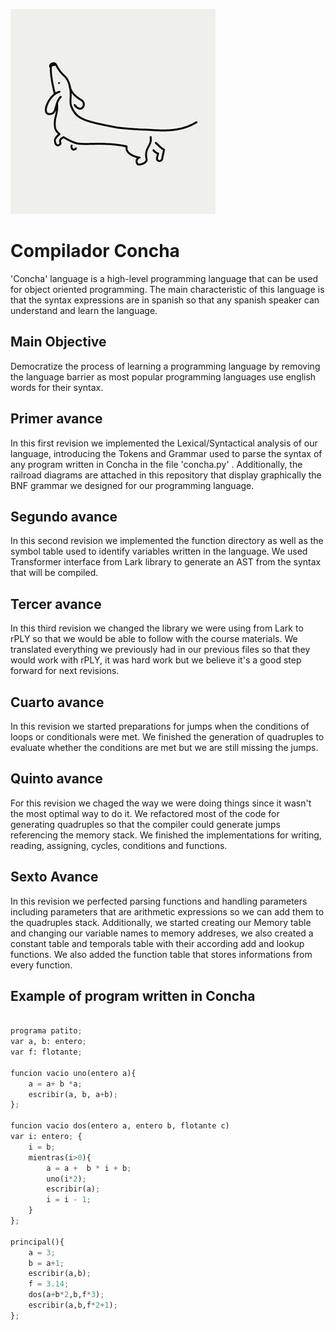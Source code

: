 ![alt text](https://github.com/gabrielacorona/compilador-concha/blob/main/misc/Logo.jpeg)
# Compilador Concha
'Concha' language is a high-level programming language that can be used for object oriented programming. The main characteristic of this language is that the syntax expressions are in spanish so that any spanish speaker can understand and learn the language.

## Main Objective
Democratize the process of learning a programming language by removing the language barrier as most popular programming languages use english words for their syntax.

## Primer avance
In this first revision we implemented the Lexical/Syntactical analysis of our language, introducing the Tokens and Grammar used to parse the syntax of any program written in Concha in the file 'concha.py' . Additionally, the railroad diagrams are attached in this repository that display graphically the BNF grammar we designed for our programming language.

## Segundo avance
In this second revision we implemented the function directory as well as the symbol table used to identify variables written in the language. We used Transformer interface from Lark library to generate an AST from the syntax that will be compiled.

## Tercer avance
In this third revision we changed the library we were using from Lark to rPLY so that we would be able to follow with the course materials. We translated everything we previously had in our previous files so that they would work with rPLY, it was hard work but we believe it's a good step forward for next revisions.

## Cuarto avance
In this revision we started preparations for jumps when the conditions of loops or conditionals were met. We finished the generation of quadruples to evaluate whether the conditions are met but we are still missing the jumps.

## Quinto avance
For this revision we chaged the way we were doing things since it wasn't the most optimal way to do it. We refactored most of the code for generating quadruples so that the compiler could generate jumps referencing the memory stack. We finished the implementations for writing, reading, assigning, cycles, conditions and functions.

## Sexto Avance
In this revision we perfected parsing functions and handling parameters including parameters that are arithmetic expressions so we can add them to the quadruples stack. Additionally, we started creating our Memory table and changing our variable names to memory addreses, we also created a constant table and temporals table with their according add and lookup functions. We also added the function table that stores informations from every function.

## Example of program written in Concha
```python

programa patito;
var a, b: entero;
var f: flotante;

funcion vacio uno(entero a){
    a = a+ b *a;
    escribir(a, b, a+b);
};

funcion vacio dos(entero a, entero b, flotante c)
var i: entero; {
    i = b;
    mientras(i>0){
        a = a +  b * i + b;
        uno(i*2);
        escribir(a);
        i = i - 1;
    }
};

principal(){
    a = 3;
    b = a+1;
    escribir(a,b);
    f = 3.14;
    dos(a+b*2,b,f*3);
    escribir(a,b,f*2+1);
};